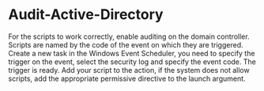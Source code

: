 # Audit-Active-Directory

For the scripts to work correctly, enable auditing on the domain controller.
Scripts are named by the code of the event on which they are triggered.
Create a new task in the Windows Event Scheduler, you need to specify the trigger on the event, select the security log and specify the event code.
The trigger is ready. Add your script to the action, if the system does not allow scripts, add the appropriate permissive directive to the launch argument.
